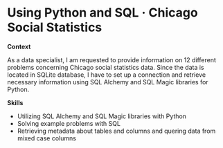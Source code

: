 # Using Python and SQL · Chicago Social Statistics

**Context**

As a data specialist, I am requested to provide information on 12 different problems concerning Chicago social statistics data. Since the data is located in SQLite database, I have to set up a connection and retrieve necessary information using SQL Alchemy and SQL Magic libraries for Python.

**Skills**

- Utilizing SQL Alchemy and SQL Magic libraries with Python  
- Solving example problems with SQL  
- Retrieving metadata about tables and columns and quering data from mixed case columns  
